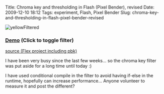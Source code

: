 Title: Chroma key and thresholding in Flash (Pixel Bender), revised
Date: 2009-12-10 18:12
Tags: experiment, Flash, Pixel Bender
Slug: chroma-key-and-thresholding-in-flash-pixel-bender-revised

![yellowFiltered][]

### [Demo][] (Click to toggle filter)

[source (Flex project including pbk)][]

I have been very busy since the last few weeks... so the chroma key
filter was put aside for a long time until today :)

I have used conditional compile in the filter to avoid having if-else in
the runtime, hopefully can increase performance... Anyone volunteer to
measure it and post the different?

  [yellowFiltered]: http://blog.onthewings.net/wp-content/uploads/2009/12/yellowFiltered-450x337.png
    "yellowFiltered"
  [Demo]: http://blog.onthewings.net/wp-content/uploads/2009/12/colorDifference.html
  [source (Flex project including pbk)]: http://blog.onthewings.net/wp-content/uploads/2009/12/colorDifference.zip
